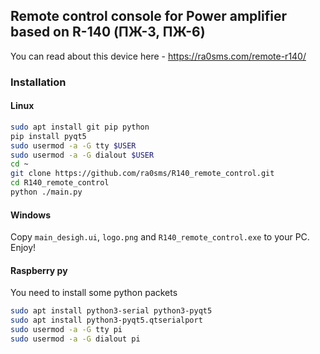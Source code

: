 ## Remote control console for Power amplifier based on R-140 (ПЖ-3, ПЖ-6)

You can read about this device here - https://ra0sms.com/remote-r140/

### Installation

#### Linux

```bash
sudo apt install git pip python
pip install pyqt5
sudo usermod -a -G tty $USER
sudo usermod -a -G dialout $USER
cd ~
git clone https://github.com/ra0sms/R140_remote_control.git
cd R140_remote_control
python ./main.py
```

#### Windows

Copy `main_desigh.ui`, `logo.png` and `R140_remote_control.exe` to your PC. Enjoy!

#### Raspberry py

You need to install some python packets
```bash
sudo apt install python3-serial python3-pyqt5
sudo apt install python3-pyqt5.qtserialport
sudo usermod -a -G tty pi
sudo usermod -a -G dialout pi
```
